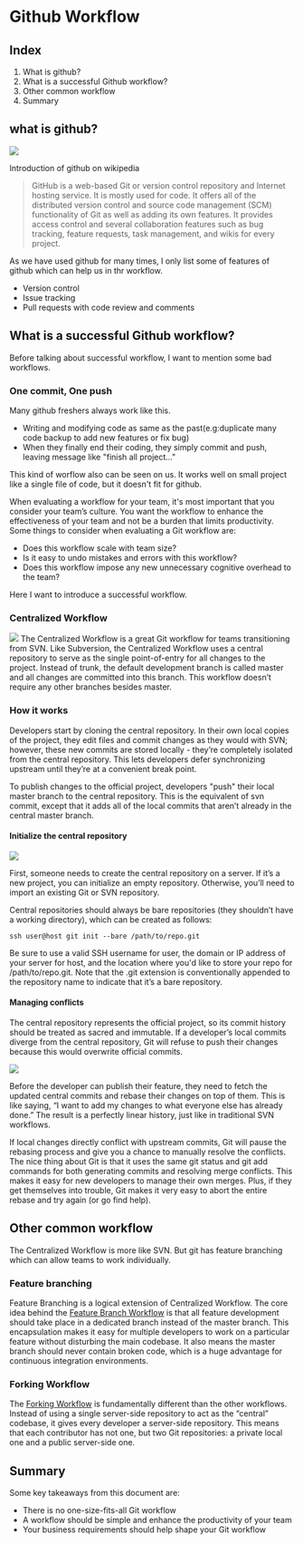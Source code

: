 # Github Workflow

## Index
1. What is github?
2. What is a successful Github workflow?
3. Other common workflow
4. Summary



## what is github?
![](resources/pic/githublogo.jpg)

Introduction of github on wikipedia 
>GitHub is a web-based Git or version control repository and Internet hosting service. It is mostly used for code. It offers all of the distributed version control and source code management (SCM) functionality of Git as well as adding its own features. It provides access control and several collaboration features such as bug tracking, feature requests, task management, and wikis for every project.

As we have used github for many times, I only list some of features of github which can help us in thr workflow.

- Version control
- Issue tracking
- Pull requests with code review and comments

## What is a successful Github workflow?

Before talking about successful workflow, I want to mention some bad workflows.

### One commit, One push

Many github freshers always work like this.

- Writing and modifying code as same as the past(e.g:duplicate many code backup to add new features or fix bug)
- When they finally end their coding, they simply commit and push, leaving message like "finish all project..."

This kind of worflow also can be seen on us. It works well on small project like a single file of code, but it doesn't fit for github.


When evaluating a workflow for your team, it's most important that you consider your team’s culture. You want the workflow to enhance the effectiveness of your team and not be a burden that limits productivity. Some things to consider when evaluating a Git workflow are:

- Does this workflow scale with team size?
- Is it easy to undo mistakes and errors with this workflow?
- Does this workflow impose any new unnecessary cognitive overhead to the team?

Here I want to introduce a successful workflow.

### Centralized Workflow
![](resources/pic/cw.svg)
The Centralized Workflow is a great Git workflow for teams transitioning from SVN. Like Subversion, the Centralized Workflow uses a central repository to serve as the single point-of-entry for all changes to the project. Instead of trunk, the default development branch is called master and all changes are committed into this branch. This workflow doesn’t require any other branches besides master.

### How it works

Developers start by cloning the central repository. In their own local copies of the project, they edit files and commit changes as they would with SVN; however, these new commits are stored locally - they’re completely isolated from the central repository. This lets developers defer synchronizing upstream until they’re at a convenient break point.

To publish changes to the official project, developers "push" their local master branch to the central repository. This is the equivalent of svn commit, except that it adds all of the local commits that aren’t already in the central master branch.

#### Initialize the central repository

![](resources/pic/i1.svg)

First, someone needs to create the central repository on a server. If it’s a new project, you can initialize an empty repository. Otherwise, you’ll need to import an existing Git or SVN repository.

Central repositories should always be bare repositories (they shouldn’t have a working directory), which can be created as follows:

```
ssh user@host git init --bare /path/to/repo.git
```

Be sure to use a valid SSH username for user, the domain or IP address of your server for host, and the location where you'd like to store your repo for /path/to/repo.git. Note that the .git extension is conventionally appended to the repository name to indicate that it’s a bare repository.

#### Managing conflicts

The central repository represents the official project, so its commit history should be treated as sacred and immutable. If a developer’s local commits diverge from the central repository, Git will refuse to push their changes because this would overwrite official commits.

![](resources/pic/m.svg)

Before the developer can publish their feature, they need to fetch the updated central commits and rebase their changes on top of them. This is like saying, “I want to add my changes to what everyone else has already done.” The result is a perfectly linear history, just like in traditional SVN workflows.

If local changes directly conflict with upstream commits, Git will pause the rebasing process and give you a chance to manually resolve the conflicts. The nice thing about Git is that it uses the same git status and git add commands for both generating commits and resolving merge conflicts. This makes it easy for new developers to manage their own merges. Plus, if they get themselves into trouble, Git makes it very easy to abort the entire rebase and try again (or go find help).


## Other common workflow

The Centralized Workflow is more like SVN. But git has feature branching which can allow teams to work individually.

### Feature branching

Feature Branching is a logical extension of Centralized Workflow. The core idea behind the [Feature Branch Workflow](http://www.atlassian.com/git/tutorials/comparing-workflows/feature-branch-workflow) is that all feature development should take place in a dedicated branch instead of the master branch. This encapsulation makes it easy for multiple developers to work on a particular feature without disturbing the main codebase. It also means the master branch should never contain broken code, which is a huge advantage for continuous integration environments. 

### Forking Workflow

The [Forking Workflow](http://www.atlassian.com/git/tutorials/comparing-workflows/forking-workflow) is fundamentally different than the other workflows. Instead of using a single server-side repository to act as the “central” codebase, it gives every developer a server-side repository. This means that each contributor has not one, but two Git repositories: a private local one and a public server-side one. 


## Summary

Some key takeaways from this document are:

- There is no one-size-fits-all Git workflow
- A workflow should be simple and enhance the productivity of your team
- Your business requirements should help shape your Git workflow
